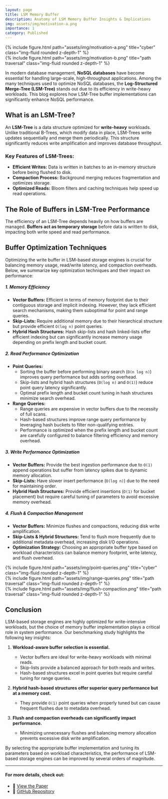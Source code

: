 ```yaml
---
layout: page
title: LSM Memory Buffer
description: Anatomy of LSM Memory Buffer Insights & Implications
img: assets/img/motivation-a.png
importance: 1
category: Published
---
```


<div class="row justify-content-sm-center">
    <div class="col-sm-6 mt-3 mt-md-0">
        {% include figure.html path="assets/img/motivation-a.png" title="cyber" class="img-fluid rounded z-depth-1" %}
    </div>
    <div class="col-sm-6 mt-3 mt-md-0">
        {% include figure.html path="assets/img/motivation-b.png" title="path traversal" class="img-fluid rounded z-depth-1" %}
    </div>
</div>

In modern database management, **NoSQL databases** have become essential for handling large-scale, high-throughput applications. Among the many techniques used to optimize NoSQL databases, the **Log-Structured Merge-Tree (LSM-Tree)** stands out due to its efficiency in write-heavy workloads. This blog explores how LSM-Tree buffer implementations can significantly enhance NoSQL performance.  

## What is an LSM-Tree?  

An **LSM-Tree** is a data structure optimized for **write-heavy** workloads. Unlike traditional B-Trees, which modify data in place, LSM-Trees write updates sequentially and merge them periodically. This structure significantly reduces write amplification and improves database throughput.  

### Key Features of LSM-Trees:  
- **Efficient Writes:** Data is written in batches to an in-memory structure before being flushed to disk.  
- **Compaction Process:** Background merging reduces fragmentation and optimizes storage.  
- **Optimized Reads:** Bloom filters and caching techniques help speed up read operations.  

## The Role of Buffers in LSM-Tree Performance  

The efficiency of an LSM-Tree depends heavily on how buffers are managed. **Buffers act as temporary storage** before data is written to disk, impacting both write speed and read performance.  

## Buffer Optimization Techniques

Optimizing the write buffer in LSM-based storage engines is crucial for balancing memory usage, read/write latency, and compaction overheads. Below, we summarize key optimization techniques and their impact on performance:

##### **1. Memory Efficiency**
- **Vector Buffers:** Efficient in terms of memory footprint due to their contiguous storage and implicit indexing. However, they lack efficient search mechanisms, making them suboptimal for point and range queries.
- **Skip-Lists:** Require additional memory due to their hierarchical structure but provide efficient `O(log n)` point queries.
- **Hybrid Hash Structures:** Hash skip-lists and hash linked-lists offer efficient indexing but can significantly increase memory usage depending on prefix length and bucket count.

##### **2. Read Performance Optimization**
- **Point Queries:**
  - Sorting the buffer before performing binary search (`O(n log n)`) improves query performance but adds sorting overhead.
  - Skip-lists and hybrid hash structures (`O(log n)` and `O(1)`) reduce point query latency significantly.
  - Optimal prefix length and bucket count tuning in hash structures minimize search overhead.
- **Range Queries:**
  - Range queries are expensive in vector buffers due to the necessity of full scans.
  - Hash-based structures improve range query performance by leveraging hash buckets to filter non-qualifying entries.
  - Performance is optimized when the prefix length and bucket count are carefully configured to balance filtering efficiency and memory overhead.

##### **3. Write Performance Optimization**
- **Vector Buffers:** Provide the best ingestion performance due to `O(1)` append operations but suffer from latency spikes due to dynamic memory allocation.
- **Skip-Lists:** Have slower insert performance (`O(log n)`) due to the need for maintaining order.
- **Hybrid Hash Structures:** Provide efficient insertions (`O(1)` for bucket placement) but require careful tuning of parameters to avoid excessive memory overhead.

##### **4. Flush & Compaction Management**
- **Vector Buffers:** Minimize flushes and compactions, reducing disk write amplification.
- **Skip-Lists & Hybrid Structures:** Tend to flush more frequently due to additional metadata overhead, increasing disk I/O operations.
- **Optimization Strategy:** Choosing an appropriate buffer type based on workload characteristics can balance memory footprint, write latency, and flush overhead.

<div class="row justify-content-sm-center">
    <div class="col-sm-12 mt-3 mt-md-0">
        {% include figure.html path="assets/img/point-queries.png" title="cyber" class="img-fluid rounded z-depth-1" %}
    </div>
    <div class="col-sm-6 mt-3 mt-md-0">
        {% include figure.html path="assets/img/range-queries.png" title="path traversal" class="img-fluid rounded z-depth-1" %}
    </div>
    <div class="col-sm-6 mt-3 mt-md-0">
        {% include figure.html path="assets/img/flush-compaction.png" title="path traversal" class="img-fluid rounded z-depth-1" %}
    </div>
</div>

## Conclusion

LSM-based storage engines are highly optimized for write-intensive workloads, but the choice of memory buffer implementation plays a critical role in system performance. Our benchmarking study highlights the following key insights:

1. **Workload-aware buffer selection is essential.**
   - Vector buffers are ideal for write-heavy workloads with minimal reads.
   - Skip-lists provide a balanced approach for both reads and writes.
   - Hash-based structures excel in point queries but require careful tuning for range queries.
   
2. **Hybrid hash-based structures offer superior query performance but at a memory cost.**
   - They provide `O(1)` point queries when properly tuned but can cause frequent flushes due to metadata overhead.
   
3. **Flush and compaction overheads can significantly impact performance.**
   - Minimizing unnecessary flushes and balancing memory allocation prevents excessive disk write amplification.

By selecting the appropriate buffer implementation and tuning its parameters based on workload characteristics, the performance of LSM-based storage engines can be improved by several orders of magnitude.

---

#### For more details, check out:
- 📄 [View the Paper](/assets/pdf/LSMMemory.pdf)  
- 🐙 [GitHub Repository](https://github.com/SSD-Brandeis/LSMMemoryProfiling)